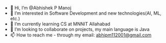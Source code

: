 - 👋 Hi, I’m @Abhishek P Manoj
- 👀 I’m interested in Software Development and new technologies(AI, ML, etc.)
- 🌱 I’m currently learning CS at MNNIT Allahabad 
- 💞️ I’m looking to collaborate on projects, my main language is Java
- 📫 How to reach me - through my email: abhipm112001@gmail.com
  
  

<!---
Abhishek-P-M/Abhishek-P-M is a ✨ special ✨ repository because its `README.md` (this file) appears on your GitHub profile.
You can click the Preview link to take a look at your changes.
--->
